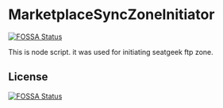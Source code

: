 # MarketplaceSyncZoneInitiator
[![FOSSA Status](https://app.fossa.com/api/projects/git%2Bgithub.com%2Fnzhang4-sh%2FMarketplaceSyncZoneInitiator.svg?type=shield)](https://app.fossa.com/projects/git%2Bgithub.com%2Fnzhang4-sh%2FMarketplaceSyncZoneInitiator?ref=badge_shield)

This is node script. it was used for initiating seatgeek ftp zone.


## License
[![FOSSA Status](https://app.fossa.com/api/projects/git%2Bgithub.com%2Fnzhang4-sh%2FMarketplaceSyncZoneInitiator.svg?type=large)](https://app.fossa.com/projects/git%2Bgithub.com%2Fnzhang4-sh%2FMarketplaceSyncZoneInitiator?ref=badge_large)